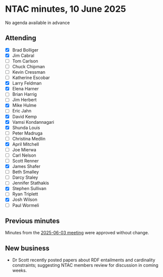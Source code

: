 # NTAC minutes, 10 June 2025

No agenda available in advance

## Attending

- [x] Brad Bolliger
- [x] Jim Cabral
- [ ] Tom Carlson
- [ ] Chuck Chipman
- [ ] Kevin Cressman
- [ ] Katherine Escobar
- [x] Larry Feldman
- [x] Elena Harner
- [ ] Brian Harrig
- [ ] Jim Herbert
- [x] Mike Hulme
- [ ] Eric Jahn
- [x] David Kemp
- [x] Vamsi Kondannagari
- [x] Shunda Louis
- [ ] Peter Madruga
- [ ] Christina Medlin
- [x] April Mitchell
- [ ] Joe Mierwa
- [ ] Carl Nelson
- [ ] Scott Renner
- [x] James Shafer
- [ ] Beth Smalley
- [ ] Darcy Staley 
- [ ] Jennifer Stathakis
- [x] Stephen Sullivan
- [ ] Ryan Triplett
- [x] Josh Wilson
- [ ] Paul Wormeli

## Previous minutes

Minutes from the [2025-06-03 meeting](2025-06-03-minutes.md) were approved without change.

## New business

* Dr Scott recently posted papers about RDF entailments and cardinality constraints; suggesting NTAC members review for discussion in coming weeks. 
